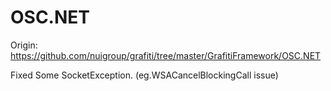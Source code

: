 OSC.NET
=======

Origin: https://github.com/nuigroup/grafiti/tree/master/GrafitiFramework/OSC.NET

Fixed Some SocketException. (eg.WSACancelBlockingCall issue)
